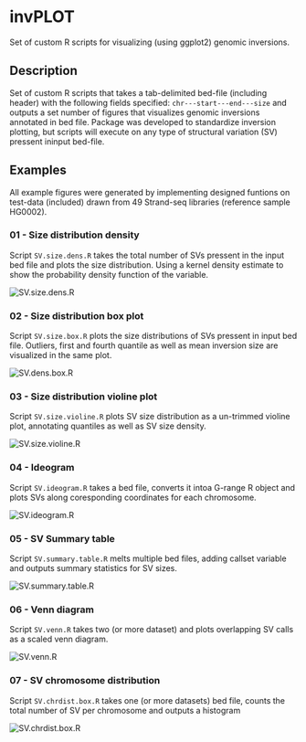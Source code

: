 # invPLOT
Set of custom R scripts for visualizing (using ggplot2) genomic inversions.

## Description
Set of custom R scripts that takes a tab-delimited bed-file (including header) with the following fields specified: `chr---start---end---size`
and outputs a set number of figures that visualizes genomic inversions annotated in bed file. Package was developed to standardize inversion plotting, but scripts will execute on any type of structural variation (SV) pressent ininput bed-file. 

## Examples
All example figures were generated by implementing designed funtions on test-data (included) drawn from 49 Strand-seq libraries (reference sample HG0002).

### 01 - Size distribution density 
Script `SV.size.dens.R` takes the total number of SVs pressent in the input bed file and plots the size distribution. Using a kernel density estimate to show the probability density function of the variable. 

![SV.size.dens.R](https://github.com/mattsada/invPLOT/blob/master/example_figures/SV.size.dens.R.png)

### 02 - Size distribution box plot
Script `SV.size.box.R` plots the size distributions of SVs pressent in input bed file. Outliers, first and fourth quantile as well as mean inversion size are visualized in the same plot.

![SV.dens.box.R](https://github.com/mattsada/invPLOT/blob/master/example_figures/SV.size.box.R.png)

### 03 - Size distribution violine plot
Script `SV.size.violine.R` plots SV size distribution as a un-trimmed violine plot, annotating quantiles as well as SV size density.

![SV.size.violine.R](https://github.com/mattsada/invPLOT/blob/master/example_figures/SV.size.violine.R.png)

### 04 - Ideogram
Script `SV.ideogram.R` takes a bed file, converts it intoa G-range R object and plots SVs along coresponding coordinates for each chromosome.

![SV.ideogram.R](https://github.com/mattsada/invPLOT/blob/master/example_figures/SV.ideogram.R.png)

### 05 - SV Summary table
Script `SV.summary.table.R` melts multiple bed files, adding callset variable and outputs summary statistics for SV sizes.

![SV.summary.table.R](https://github.com/mattsada/invPLOT/blob/master/example_figures/SV.summary.table.R.png)

### 06 - Venn diagram
Script `SV.venn.R` takes two (or more dataset) and plots overlapping SV calls as a scaled venn diagram.

![SV.venn.R](https://github.com/mattsada/invPLOT/blob/master/example_figures/SV.venn.R.png)

### 07 - SV chromosome distribution
Script `SV.chrdist.box.R` takes one (or more datasets) bed file, counts the total number of SV per chromosome and outputs a histogram

![SV.chrdist.box.R](https://github.com/mattsada/invPLOT/blob/master/example_figures/SV.chrdist.box.R.png)